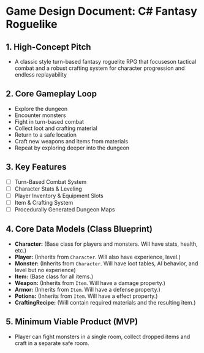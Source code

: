# Game Design Document: C# Fantasy Roguelike

## 1. High-Concept Pitch

* A classic style turn-based fantasy roguelite RPG that focuseson tactical combat and a robust crafting system for character progression and endless replayability

## 2. Core Gameplay Loop

* Explore the dungeon
* Encounter monsters
* Fight in turn-based combat
* Collect loot and crafting material
* Return to a safe location
* Craft new weapons and items from materials
* Repeat by exploring deeper into the dungeon

## 3. Key Features

* [ ] Turn-Based Combat System
* [ ] Character Stats & Leveling
* [ ] Player Inventory & Equipment Slots
* [ ] Item & Crafting System
* [ ] Procedurally Generated Dungeon Maps

## 4. Core Data Models (Class Blueprint)

* **Character:** (Base class for players and monsters. Will have stats, health, etc.)
* **Player:** (Inherits from `Character`. Will also have experience, level.)
* **Monster:** (Inherits from `Character`. Will have loot tables, AI behavior, and level but no experience)
* **Item:** (Base class for all items.)
* **Weapon:** (Inherits from `Item`. Will have a damage property.)
* **Armor:** (Inherits from `Item`. Will have a defense property.)
* **Potions:** (Inherits from `Item`. Will have a effect property.)
* **CraftingRecipe:** (Will contain required materials and the resulting item.)

## 5. Minimum Viable Product (MVP)

* Player can fight monsters in a single room, collect dropped items and craft in a separate safe room.